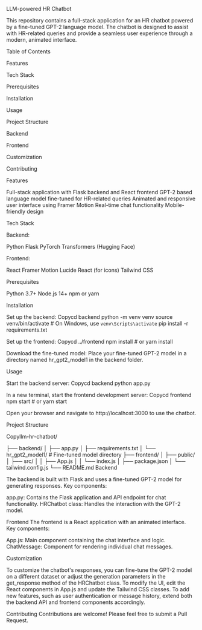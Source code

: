 LLM-powered HR Chatbot

This repository contains a full-stack application for an HR chatbot powered by a fine-tuned GPT-2 language model. The chatbot is designed to assist with HR-related queries and provide a seamless user experience through a modern, animated interface.

Table of Contents

Features

Tech Stack

Prerequisites

Installation

Usage

Project Structure

Backend

Frontend

Customization

Contributing


Features

Full-stack application with Flask backend and React frontend
GPT-2 based language model fine-tuned for HR-related queries
Animated and responsive user interface using Framer Motion
Real-time chat functionality
Mobile-friendly design

Tech Stack

Backend:

Python
Flask
PyTorch
Transformers (Hugging Face)


Frontend:

React
Framer Motion
Lucide React (for icons)
Tailwind CSS



Prerequisites

Python 3.7+
Node.js 14+
npm or yarn

Installation

Set up the backend:
Copycd backend
python -m venv venv
source venv/bin/activate  # On Windows, use `venv\Scripts\activate`
pip install -r requirements.txt

Set up the frontend:
Copycd ../frontend
npm install  # or yarn install

Download the fine-tuned model:
Place your fine-tuned GPT-2 model in a directory named hr_gpt2_model1 in the backend folder.

Usage

Start the backend server:
Copycd backend
python app.py

In a new terminal, start the frontend development server:
Copycd frontend
npm start  # or yarn start

Open your browser and navigate to http://localhost:3000 to use the chatbot.

Project Structure

Copyllm-hr-chatbot/

├── backend/
│   ├── app.py
│   ├── requirements.txt
│   └── hr_gpt2_model1/  # Fine-tuned model directory
├── frontend/
│   ├── public/
│   ├── src/
│   │   ├── App.js
│   │   └── index.js
│   ├── package.json
│   └── tailwind.config.js
└── README.md
Backend

The backend is built with Flask and uses a fine-tuned GPT-2 model for generating responses. Key components:

app.py: Contains the Flask application and API endpoint for chat functionality.
HRChatbot class: Handles the interaction with the GPT-2 model.

Frontend
The frontend is a React application with an animated interface. Key components:

App.js: Main component containing the chat interface and logic.
ChatMessage: Component for rendering individual chat messages.

Customization

To customize the chatbot's responses, you can fine-tune the GPT-2 model on a different dataset or adjust the generation parameters in the get_response method of the HRChatbot class.
To modify the UI, edit the React components in App.js and update the Tailwind CSS classes.
To add new features, such as user authentication or message history, extend both the backend API and frontend components accordingly.

Contributing
Contributions are welcome! Please feel free to submit a Pull Request. 
